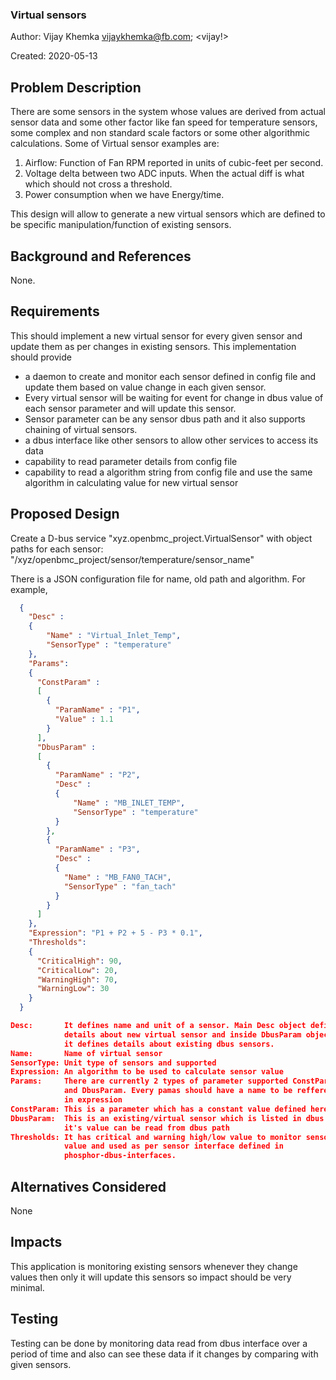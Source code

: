 ### Virtual sensors

Author:
  Vijay Khemka <vijaykhemka@fb.com>; <vijay!>

Created:
  2020-05-13

## Problem Description
There are some sensors in the system whose values are derived from actual
sensor data and some other factor like fan speed for temperature
sensors, some complex and non standard scale factors or some other algorithmic
calculations. Some of Virtual sensor examples are:

1. Airflow: Function of Fan RPM reported in units of cubic-feet per second.
2. Voltage delta between two ADC inputs. When the actual diff is what which
   should not cross a threshold.
3. Power consumption when we have Energy/time.

This design will allow to generate a new virtual sensors which are defined to
be specific manipulation/function of existing sensors.

## Background and References
None.

## Requirements
This should implement a new virtual sensor for every given sensor and update
them as per changes in existing sensors.
This implementation should provide
- a daemon to create and monitor each sensor defined in config file and
  update them based on value change in each given sensor.
- Every virtual sensor will be waiting for event for change in dbus value of
  each sensor parameter and will update this sensor.
- Sensor parameter can be any sensor dbus path and it also supports
  chaining of virtual sensors.
- a dbus interface like other sensors to allow other services to access its
  data
- capability to read parameter details from config file
- capability to read a algorithm string from config file and use the same
  algorithm in calculating value for new virtual sensor

## Proposed Design
Create a D-bus service "xyz.openbmc_project.VirtualSensor" with object paths
for each sensor: "/xyz/openbmc_project/sensor/temperature/sensor_name"

There is a JSON configuration file for name, old path and algorithm.
For example,

```json
  {
    "Desc" :
    {
        "Name" : "Virtual_Inlet_Temp",
        "SensorType" : "temperature"
    },
    "Params":
    {
      "ConstParam" :
      [
        {
          "ParamName" : "P1",
          "Value" : 1.1
        }
      ],
      "DbusParam" :
      [
        {
          "ParamName" : "P2",
          "Desc" :
          {
              "Name" : "MB_INLET_TEMP",
              "SensorType" : "temperature"
          }
        },
        {
          "ParamName" : "P3",
          "Desc" :
          {
            "Name" : "MB_FAN0_TACH",
            "SensorType" : "fan_tach"
          }
        }
      ]
    },
    "Expression": "P1 + P2 + 5 - P3 * 0.1",
    "Thresholds":
    {
      "CriticalHigh": 90,
      "CriticalLow": 20,
      "WarningHigh": 70,
      "WarningLow": 30
    }
  }

Desc:       It defines name and unit of a sensor. Main Desc object defines
            details about new virtual sensor and inside DbusParam object,
            it defines details about existing dbus sensors.
Name:       Name of virtual sensor
SensorType: Unit type of sensors and supported
Expression: An algorithm to be used to calculate sensor value
Params:     There are currently 2 types of parameter supported ConstParam
            and DbusParam. Every pamas should have a name to be reffered
            in expression
ConstParam: This is a parameter which has a constant value defined here
DbusParam:  This is an existing/virtual sensor which is listed in dbus and
            it's value can be read from dbus path
Thresholds: It has critical and warning high/low value to monitor sensor
            value and used as per sensor interface defined in
            phosphor-dbus-interfaces.

```
## Alternatives Considered
None

## Impacts
This application is monitoring existing sensors whenever they change values
then only it will update this sensors so impact should be very minimal.

## Testing
Testing can be done by monitoring data read from dbus interface over a period
of time and also can see these data if it changes by comparing with given
sensors.
